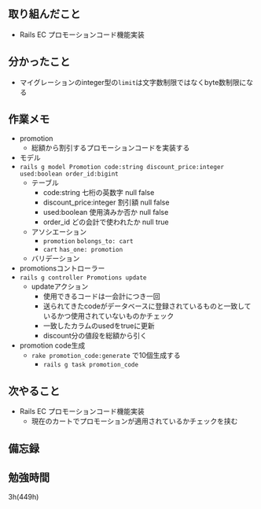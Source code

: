 ## 取り組んだこと
- Rails EC  プロモーションコード機能実装

## 分かったこと
- マイグレーションのinteger型の`limit`は文字数制限ではなくbyte数制限になる
## 作業メモ
- promotion
  - 総額から割引するプロモーションコードを実装する
- モデル
- `rails g model Promotion code:string discount_price:integer used:boolean order_id:bigint`
  - テーブル
    - code:string 七桁の英数字 null false
    - discount_price:integer 割引額 null false
    - used:boolean 使用済みか否か null false
    - order_id どの会計で使われたか null true
  - アソシエーション
    - `promotion` `bolongs_to: cart`
    - `cart` `has_one: promotion`
  - バリデーション
- promotionsコントローラー
- `rails g controller Promotions update`
  - updateアクション
    - 使用できるコードは一会計につき一回
    -  送られてきたcodeがデータベースに登録されているものと一致しているかつ使用されていないものかチェック
    -  一致したカラムのusedをtrueに更新
    -  discount分の値段を総額から引く
 - promotion code生成
   - `rake promotion_code:generate` で10個生成する
     - `rails g task promotion_code`

## 次やること
- Rails EC  プロモーションコード機能実装
  - 現在のカートでプロモーションが適用されているかチェックを挟む

## 備忘録

## 勉強時間
3h(449h)